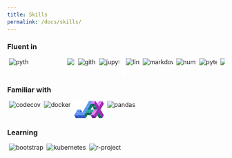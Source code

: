 ```yaml
---
title: Skills
permalink: /docs/skills/
---
```



### **Fluent in**
<div style="display: flex; white-space:nowrap; overflow:auto;">
    <a href="https://www.python.org/">
        <img class="img-responsive" align="left" alt="python" style="margin:0px 4px;height:40px" src="https://cdn.jsdelivr.net/gh/devicons/devicon/icons/python/python-original.svg"/>
    </a>
    <a href="https://anaconda.org/">
        <img class="img-responsive" align="left" alt="anaconda" style="margin:0px 4px;height:0px" src="https://cdn.jsdelivr.net/gh/devicons/devicon/icons/anaconda/anaconda-original.svg" />
    </a>
    <a href="https://www.gnu.org/software/bash/">
        <img class="img-responsive" align="left" alt="bash" style="margin:0px 4px;height:40px" src="/assets/img/bash_white.svg" />
    </a>
    <a href="https://git-scm.com/">
        <img class="img-responsive" align="left" alt="git" style="margin:0px 4px;height:40px" src="https://cdn.jsdelivr.net/gh/devicons/devicon/icons/git/git-original.svg" />
    </a>
    <a href="https://github.com/">
        <img class="img-responsive" align="left" alt="github" style="margin:0px 4px;height:40px" src="https://cdn.jsdelivr.net/gh/devicons/devicon/icons/github/github-original.svg" />
    </a>  
    <a href="https://jupyter.org/">
        <img class="img-responsive" align="left" alt="jupyter" style="margin:0px 4px;height:40px" src="https://cdn.jsdelivr.net/gh/devicons/devicon/icons/jupyter/jupyter-original.svg" />
    </a>   
    <a href="https://www.latex-project.org/">
        <img class="img-responsive" align="left" alt="latex" style="margin:0px 4px;height:40px" src="/assets/img/latex.png" />
    </a> 
    <a href="https://www.linux.org/">
        <img class="img-responsive" align="left" alt="linux" style="margin:0px 4px;height:40px" src="https://cdn.jsdelivr.net/gh/devicons/devicon/icons/linux/linux-original.svg" />
    </a>   
    <a href="https://www.markdownguide.org/">
        <img class="img-responsive" align="left" alt="markdown" style="margin:0px 4px;height:40px" src="https://cdn.jsdelivr.net/gh/devicons/devicon/icons/markdown/markdown-original.svg" />
    </a>  
    <a href="https://numpy.org/">
        <img class="img-responsive" align="left" alt="numpy" style="margin:0px 4px;height:40px" src="https://cdn.jsdelivr.net/gh/devicons/devicon/icons/numpy/numpy-original.svg" />
    </a>
    <a href="https://docs.pytest.org/en/">
        <img class="img-responsive" align="left" alt="pytest" style="margin:0px 4px;height:40px" src="https://cdn.jsdelivr.net/gh/devicons/devicon/icons/pytest/pytest-original.svg" />
    </a>
    <a href="https://pytorch.org/">
        <img class="img-responsive" align="left" alt="pytorch" style="margin:0px 4px;height:40px" src="https://cdn.jsdelivr.net/gh/devicons/devicon/icons/pytorch/pytorch-original.svg" />
    </a>
    <a href="https://www.tensorflow.org/">
        <img class="img-responsive" align="left" alt="tensorflow" style="margin:0px 4px;height:40px" src="https://cdn.jsdelivr.net/gh/devicons/devicon/icons/tensorflow/tensorflow-original.svg" />
    </a>
    <a href="https://www.vim.org/">
        <img class="img-responsive" align="left" alt="vim" style="margin:0px 4px;height:40px" src="https://cdn.jsdelivr.net/gh/devicons/devicon/icons/vim/vim-original.svg" />
    </a>
    <a href="https://code.visualstudio.com/">
        <img class="img-responsive" align="left" alt="vscode" style="margin:0px 4px;height:40px" src="https://cdn.jsdelivr.net/gh/devicons/devicon/icons/vscode/vscode-original.svg" />
    </a>
    <br/>
</div>

### **Familiar with**
<div style="display: flex; white-space:nowrap; overflow:auto;">
    <a href="https://about.codecov.io/">
        <img class="img-responsive" align="left" alt="codecov" style="margin:0px 4px;height:40px" src="https://cdn.jsdelivr.net/gh/devicons/devicon/icons/codecov/codecov-plain.svg" />
    </a>
    <a href="https://www.docker.com/">
        <img class="img-responsive" align="left" alt="docker" style="margin:0px 4px;height:40px" src="https://cdn.jsdelivr.net/gh/devicons/devicon/icons/docker/docker-original.svg" />
    </a>
    <a href="https://github.com/google/jax/">
        <img class="img-responsive" align="left" alt="jax" style="margin:0px 4px;height:40px" src="/assets/img/jax.png" />
    </a>
    <a href="https://pandas.pydata.org/">
        <img class="img-responsive" align="left" alt="pandas" style="margin:0px 4px;height:40px" src="https://cdn.jsdelivr.net/gh/devicons/devicon/icons/pandas/pandas-original.svg" />
    </a>
          
</div>

### **Learning**
<div style="display: flex; white-space:nowrap; overflow:auto; ">
    <a href="https://getbootstrap.com/">
        <img class="img-responsive" align="left" alt="bootstrap" style="margin:0px 4px;height:40px" src="https://cdn.jsdelivr.net/gh/devicons/devicon/icons/bootstrap/bootstrap-original.svg" />
    </a>
    <a href="https://kubernetes.io/">
        <img class="img-responsive" align="left" alt="kubernetes" style="margin:0px 4px;height:40px" src="https://cdn.jsdelivr.net/gh/devicons/devicon/icons/kubernetes/kubernetes-plain.svg" />
    </a>    
    <a href="https://www.r-project.org/">
        <img class="img-responsive" align="left" alt="r-project" style="margin:0px 4px;height:40px" src="https://cdn.jsdelivr.net/gh/devicons/devicon/icons/r/r-original.svg" />
    </a> 
</div>


